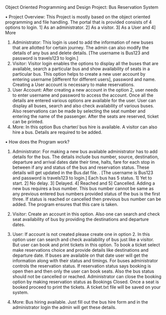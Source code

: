 Object Oriented Programming and Design Project:
Bus Reservation System

•	Project Overview:
This Project is mostly based on the object oriented programming and file handling. The portal that is provided consists of 4 options to login. 1] As an administrator. 2] As a visitor. 3] As a User and 4] More
1.	Administrator: 
This login is used to add the information of new buses that are allotted for certain journey. The admin can also modify the details of any bus and delete details. [The username is Bus123 and password is travels123 to login.]
2.	Visitor: 
Visitor login enables the options to display all the buses that are available, search a particular bus and show availability of seats in a particular bus. This option helps to create a new user account by entering username [different for different users], password and name. Creating a User account is necessary to make reservations.
3.	User Account:
After creating a new account in the option 2, user needs to enter username and password to access the account. Once all the details are entered various options are available for the user. User can display all buses, search and also check availability of various buses. Also reservations can be made by selecting the seat number and entering the name of the passenger. After the seats are reserved, ticket can be printed. 
4.	More:
In this option Bus charter/ bus hire is available. A visitor can also hire a bus. Details are required to be added.





•	How does the Program work?

1.	Administrator:
For making a new bus available administrator has to add details for the bus. The details include bus number, source, destination, departure and arrival dates date their time, halts, fare for each stop in between if any and status of the bus and reservation status. These details will get updated in the Bus.dat file. . [The username is Bus123 and password is travels123 to login.]
Each bus has 5 status. 1] Yet to start. 2] No delay. 3] Delayed. 4] Reached and 5] Cancelled.
Adding a new bus requires a bus number. This bus number cannot be same as any previous entered bus numbers provided status of the bus is the first three. If status is reached or cancelled then previous bus number can be added. The program ensures that this care is taken.

2.	Visitor:
Create an account in this option. Also one can search and check seat availability of bus by providing the destinations and departure dates.

3.	User:
If account is not created please create one in option 2. In this option user can search and check availability of bus just like a visitor. But user can book and print tickets in this option. To book a ticket select make reservations choice and provide details like destinations and departure date. If buses are available on that date user will get the information along with their status and timings.
For buses administrator controls the reservation status. If reservation status says booking is open then and then only the user can book seats. Also the bus status should not be cancelled or reached.  Administrator can close the booking option by making reservation status as Bookings Closed.
Once a seat is booked proceed to print the tickets. A ticket.txt file will be saved on your system.

4.	More:
Bus hiring available. Just fill out the bus hire form and in the administrator login the admin will get these details.

